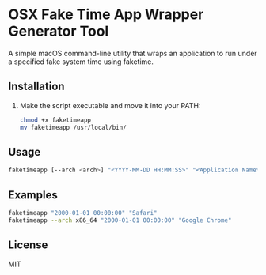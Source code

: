 # OSX Fake Time App Wrapper Generator Tool

A simple macOS command-line utility that wraps an application to run under a specified fake system time using faketime.

## Installation

1. Make the script executable and move it into your PATH:

   ```bash
   chmod +x faketimeapp
   mv faketimeapp /usr/local/bin/
   ```

## Usage

```bash
faketimeapp [--arch <arch>] "<YYYY-MM-DD HH:MM:SS>" "<Application Name>"
```

## Examples

```bash
faketimeapp "2000-01-01 00:00:00" "Safari"
faketimeapp --arch x86_64 "2000-01-01 00:00:00" "Google Chrome"
```

## License

MIT
